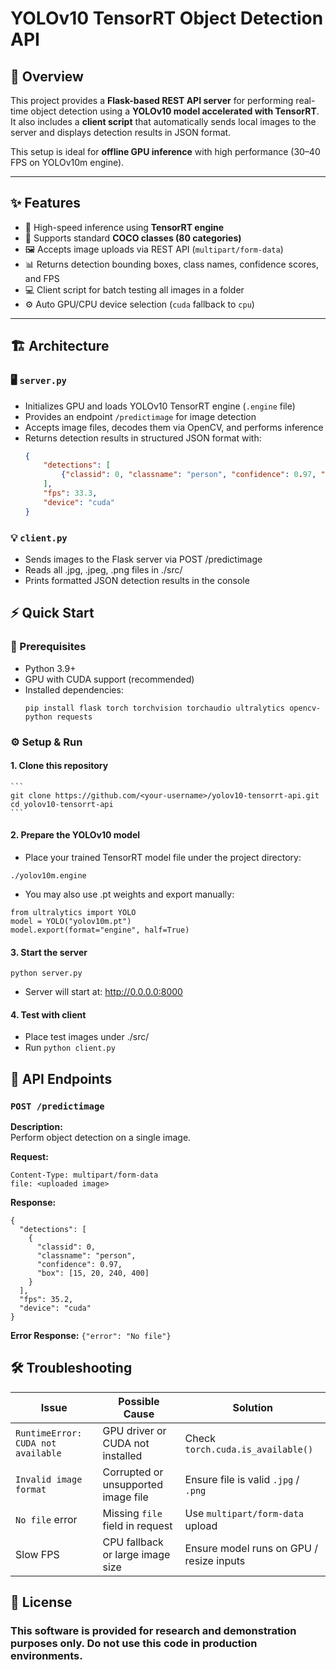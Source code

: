 # YOLOv10 TensorRT Object Detection API

## 🧭 Overview
This project provides a **Flask-based REST API server** for performing real-time object detection using a **YOLOv10 model accelerated with TensorRT**.  
It also includes a **client script** that automatically sends local images to the server and displays detection results in JSON format.

This setup is ideal for **offline GPU inference** with high performance (30–40 FPS on YOLOv10m engine).

---

## ✨ Features
- 🚀 High-speed inference using **TensorRT engine**
- 🎯 Supports standard **COCO classes (80 categories)**
- 🖼️ Accepts image uploads via REST API (`multipart/form-data`)
- 📊 Returns detection bounding boxes, class names, confidence scores, and FPS
- 💻 Client script for batch testing all images in a folder
- ⚙️ Auto GPU/CPU device selection (`cuda` fallback to `cpu`)

---

## 🏗️ Architecture

### 🖥️ `server.py`
- Initializes GPU and loads YOLOv10 TensorRT engine (`.engine` file)
- Provides an endpoint `/predictimage` for image detection
- Accepts image files, decodes them via OpenCV, and performs inference
- Returns detection results in structured JSON format with:
  ```json
  {
      "detections": [
          {"classid": 0, "classname": "person", "confidence": 0.97, "box": [x1, y1, x2, y2]}
      ],
      "fps": 33.3,
      "device": "cuda"
  }
  ```

### 💡 `client.py`
- Sends images to the Flask server via POST /predictimage
- Reads all .jpg, .jpeg, .png files in ./src/
- Prints formatted JSON detection results in the console

## ⚡ Quick Start
### 🧩 Prerequisites
- Python 3.9+
- GPU with CUDA support (recommended)
- Installed dependencies:
  ```
  pip install flask torch torchvision torchaudio ultralytics opencv-python requests
  ```

### ⚙️ Setup & Run
#### 1. Clone this repository
    ```
    git clone https://github.com/<your-username>/yolov10-tensorrt-api.git
    cd yolov10-tensorrt-api
    ```
#### 2. Prepare the YOLOv10 model
  - Place your trained TensorRT model file under the project directory:
```
./yolov10m.engine
```
 - You may also use .pt weights and export manually:
```
from ultralytics import YOLO
model = YOLO("yolov10m.pt")
model.export(format="engine", half=True)
```
#### 3. Start the server
  ```
  python server.py
  ```
  - Server will start at: http://0.0.0.0:8000
#### 4. Test with client
  - Place test images under ./src/
  - Run ```python client.py```
    
## 🧩 API Endpoints
### `POST /predictimage`
**Description:**  
Perform object detection on a single image.

**Request:**
```
Content-Type: multipart/form-data
file: <uploaded image>
```

**Response:**
```
{
  "detections": [
    {
      "classid": 0,
      "classname": "person",
      "confidence": 0.97,
      "box": [15, 20, 240, 400]
    }
  ],
  "fps": 35.2,
  "device": "cuda"
}
```

**Error Response:**
```{"error": "No file"}```

## 🛠️ Troubleshooting

| Issue | Possible Cause | Solution |
|-------|----------------|-----------|
| `RuntimeError: CUDA not available` | GPU driver or CUDA not installed | Check `torch.cuda.is_available()` |
| `Invalid image format` | Corrupted or unsupported image file | Ensure file is valid `.jpg` / `.png` |
| `No file` error | Missing `file` field in request | Use `multipart/form-data` upload |
| Slow FPS | CPU fallback or large image size | Ensure model runs on GPU / resize inputs |

## 📄 License
### This software is provided for research and demonstration purposes only. Do not use this code in production environments.
